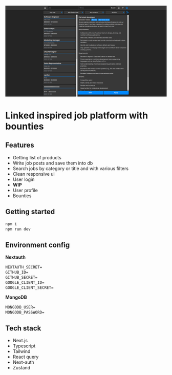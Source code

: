 ![Image Alt Text](public/thumbs/job_board2.png)

# Linked inspired job platform with bounties

## Features

-   Getting list of products
-   Write job posts and save them into db
-   Search jobs by category or title and with various filters
-   Clean responsive ui
-   User login
-   **WIP**
-   User profile
-   Bounties

## Getting started

```
npm i
npm run dev
```

## Environment config

**Nextauth**

```
NEXTAUTH_SECRET=
GITHUB_ID=
GITHUB_SECRET=
GOOGLE_CLIENT_ID=
GOOGLE_CLIENT_SECRET=
```

**MongoDB**

```
MONGODB_USER=
MONGODB_PASSWORD=
```

## Tech stack

-   Next.js
-   Typescript
-   Tailwind
-   React query
-   Next-auth
-   Zustand
